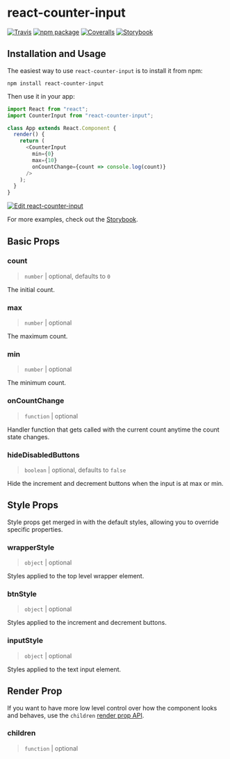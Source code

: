 # react-counter-input

[![Travis][build-badge]][build]
[![npm package][npm-badge]][npm]
[![Coveralls][coveralls-badge]][coveralls]
[![Storybook][storybook-badge]][storybook]

## Installation and Usage

The easiest way to use `react-counter-input` is to install it from npm:

```
npm install react-counter-input
```

Then use it in your app:

```javascript
import React from "react";
import CounterInput from "react-counter-input";

class App extends React.Component {
  render() {
    return (
      <CounterInput
        min={0}
        max={10}
        onCountChange={count => console.log(count)}
      />
    );
  }
}
```

[![Edit react-counter-input](https://codesandbox.io/static/img/play-codesandbox.svg)](https://codesandbox.io/s/y35rw89wlx?fontsize=14)

For more examples, check out the [Storybook][storybook].

## Basic Props

### count
> `number` | optional, defaults to `0`

The initial count.

### max
> `number` | optional

The maximum count.

### min
> `number` | optional

The minimum count.

### onCountChange
> `function` | optional

Handler function that gets called with the current count anytime the count state changes.

### hideDisabledButtons
> `boolean` | optional, defaults to `false`

Hide the increment and decrement buttons when the input is at max or min.

## Style Props
Style props get merged in with the default styles, allowing you to override specific properties.

### wrapperStyle
> `object` | optional

Styles applied to the top level wrapper element.

### btnStyle
> `object` | optional

Styles applied to the increment and decrement buttons.

### inputStyle
> `object` | optional

Styles applied to the text input element.

## Render Prop

If you want to have more low level control over how the component looks and behaves, use the `children` [render prop API](https://reactjs.org/docs/render-props.html).

### children
>`function` | optional

[build-badge]: https://img.shields.io/travis/jacobworrel/react-counter-input/master.png?style=flat-square
[build]: https://travis-ci.org/jacobworrel/react-counter-input

[npm-badge]: https://img.shields.io/npm/v/react-counter-input.png?style=flat-square
[npm]: https://www.npmjs.org/package/react-counter-input

[coveralls-badge]: https://img.shields.io/coveralls/jacobworrel/react-counter-input/master.png?style=flat-square
[coveralls]: https://coveralls.io/github/jacobworrel/react-counter-input

[storybook-badge]: https://github.com/storybooks/brand/blob/master/badge/badge-storybook.svg
[storybook]: https://silly-saha-7183e3.netlify.com
